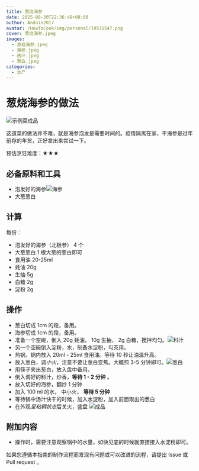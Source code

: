 ```yaml
---
title: 葱烧海参
date: 2025-08-30T22:36:49+08:00
author: Anduin2017
avatar: /HowToCook/img/personal/19531547.png
cover: 葱烧海参.jpeg
images:
  - 葱烧海参.jpeg
  - 海参.jpeg
  - 酱汁.jpeg
  - 葱白.jpeg
categories:
  - 水产
---
```


# 葱烧海参的做法

![示例菜成品](./葱烧海参.jpeg)

这道菜的做法并不难，就是海参泡发是需要时间的。疫情隔离在家，干海参是过年前存的年货，正好拿出来尝试一下。

预估烹饪难度：★★★

## 必备原料和工具

- 泡发好的海参![海参](./海参.jpeg)
- 大葱葱白

## 计算

每份：

- 泡发好的海参（北极参） 4 个
- 大葱葱白 1 根大葱的葱白即可
- 食用油 20-25ml
- 蚝油 20g
- 生抽 5g
- 白糖 2g
- 淀粉 2g

## 操作

- 葱白切成 1cm 的段，备用。
- 海参切成 1cm 的段，备用。
- 准备一个空碗，倒入 20g 蚝油， 10g 生抽， 2g 白糖，搅拌均匀。![料汁](./酱汁.jpeg)
- 另一个空碗倒入淀粉，水，制备水淀粉，勾芡用。
- 热锅，锅内放入 20ml - 25ml 食用油。等待 10 秒让油温升高。
- 放入葱白，调*小火*，注意不要让葱白变焦。大概煎 3-5 分钟即可。![葱白](./葱白.jpeg)
- 用筷子夹出葱白，放入盘中备用。
- 倒入调好的料汁，炒香，**等待 1 - 2 分钟** 。
- 放入切好的海参，翻炒 1 分钟
- 加入 100 ml 的水， 中小火， **等待 5 分钟**
- 等待锅中汤汁快干的时候，加入水淀粉，加入前面取出的葱白
- 在外观*呈粘稠状态*后关火，盛盘 ![成品](./葱烧海参.jpeg)

## 附加内容

- 操作时，需要注意观察锅中的水量，如快见底的时候就直接接入水淀粉即可。

如果您遵循本指南的制作流程而发现有问题或可以改进的流程，请提出 Issue 或 Pull request 。
